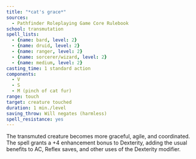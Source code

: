 ```yaml
---
title: "*cat's grace*"
sources:
  - Pathfinder Roleplaying Game Core Rulebook
school: transmutation
spell_lists:
  - {name: bard, level: 2}
  - {name: druid, level: 2}
  - {name: ranger, level: 2}
  - {name: sorcerer/wizard, level: 2}
  - {name: medium, level: 2}
casting_time: 1 standard action
components:
  - V
  - S
  - M (pinch of cat fur)
range: touch
target: creature touched
duration: 1 min./level
saving_throw: Will negates (harmless)
spell_resistance: yes
---
```


The transmuted creature becomes more graceful, agile, and coordinated. The spell grants a +4 enhancement bonus to Dexterity, adding the usual benefits to AC, Reflex saves, and other uses of the Dexterity modifier.

